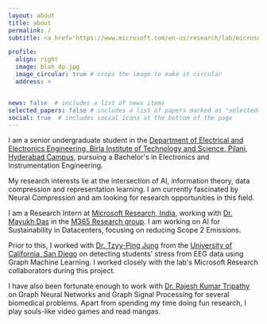 ```yaml
---
layout: about
title: about
permalink: /
subtitle: <a href='https://www.microsoft.com/en-us/research/lab/microsoft-research-india/'>Microsoft Research</a>

profile:
  align: right
  image: blah_dp.jpg
  image_circular: true # crops the image to make it circular
  address: >


news: false  # includes a list of news items
selected_papers: false # includes a list of papers marked as "selected={true}"
social: true  # includes social icons at the bottom of the page
---
```


I am a senior undergraduate student in the [Department of Electrical and Electronics Engineering, Birla Institute of Technology and Science, Pilani, Hyderabad Campus](https://beta.bits-pilani.ac.in/hyderabad/electrical-electronics-engineering/), pursuing a Bachelor's in Electronics and Instrumentation Engineering.

My research interests lie at the intersection of AI, information theory, data compression and representation learning. I am currently fascinated by Neural Compression and am looking for research opportunities in this field.

I am a Research Intern at [Microsoft Research, India](https://www.microsoft.com/en-us/research/lab/microsoft-research-india/), working with [Dr. Mayukh Das](https://www.microsoft.com/en-us/research/people/mayukhdas/) in the [M365 Research group](https://www.microsoft.com/en-us/research/group/systems-innovation/). I am working on AI for Sustainability in Datacenters, focusing on reducing Scope 2 Emissions.

Prior to this, I worked with [Dr. Tzyy-Ping Jung](https://sccn.ucsd.edu/~jung/) from the [University of California, San Diego](https://ucsd.edu/) on detecting students' stress from EEG data using Graph Machine Learning. I worked closely with the lab's Microsoft Research collaborators during this project.

I have also been fortunate enough to work with [Dr. Rajesh Kumar Tripathy](https://beta.bits-pilani.ac.in/faculty-overview/?faculty=rajesh-k-tripathy) on Graph Neural Networks and Graph Signal Processing for several biomedical problems. Apart from spending my time doing fun research, I play souls-like video games and read mangas.

